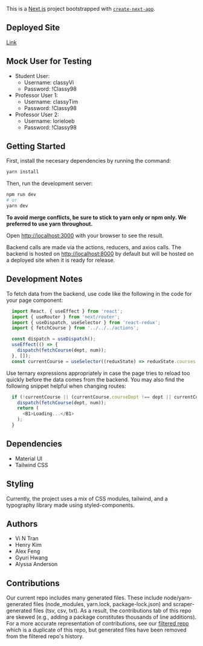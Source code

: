 This is a [Next.js](https://nextjs.org/) project bootstrapped with [`create-next-app`](https://github.com/vercel/next.js/tree/canary/packages/create-next-app).

## Deployed Site
[Link](https://main--prismatic-cranachan-beebdd.netlify.app/)

## Mock User for Testing
* Student User: 
  * Username: classyVi
  * Password: !Classy98
* Professor User 1:
  * Username: classyTim
  * Password: !Classy98
* Professor User 2:
  * Username: lorieloeb
  * Password: !Classy98

## Getting Started

First, install the necesary dependencies by running the command:

```bash
yarn install
```


Then, run the development server:

```bash
npm run dev
# or
yarn dev
```
**To avoid merge conflicts, be sure to stick to yarn only or npm only. We preferred to use yarn throughout.**

Open [http://localhost:3000](http://localhost:3000) with your browser to see the result.

Backend calls are made via the actions, reducers, and axios calls. The backend is hosted on [http://localhost:8000](http://localhost:8000) by default but will be hosted on a deployed site when it is ready for release.


## Development Notes
To fetch data from the backend, use code like the following in the code for your page component:

```Javascript
  import React, { useEffect } from 'react';
  import { useRouter } from 'next/router';
  import { useDispatch, useSelector } from 'react-redux';
  import { fetchCourse } from '../../../actions';

  const dispatch = useDispatch();
  useEffect(() => {
    dispatch(fetchCourse(dept, num));
  }, []);
  const currentCourse = useSelector((reduxState) => reduxState.courses.current);
```

Use ternary expressions appropriately in case the page tries to reload too quickly before the data comes from the backend. 
You may also find the following snippet helpful when changing routes:
```Javascript
  if (!currentCourse || (currentCourse.courseDept !== dept || currentCourse.courseNum !== num)) {
    dispatch(fetchCourse(dept, num));
    return (
      <B1>Loading...</B1>
    );
  }
```

## Dependencies
* Material UI
* Tailwind CSS

## Styling
Currently, the project uses a mix of CSS modules, tailwind, and a typography library made using styled-components.

## Authors
* Vi N Tran
* Henry Kim
* Alex Feng
* Gyuri Hwang
* Alyssa Anderson

## Contributions
Our current repo includes many generated files. These include node/yarn-generated files (node_modules, yarn.lock, package-lock.json) and scraper-generated files (tsv, csv, txt). As a result, the contributions tab of this repo are skewed (e.g., adding a package constitutes thousands of line additions). For a more accurate representation of contributions, see our [filtered repo](https://github.com/alxfngg/filtered-classyfe/graphs/contributors?from=2022-10-16&to=2023-03-11&type=a) which is a duplicate of this repo, but generated files have been removed from the filtered repo's history.
